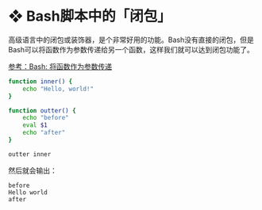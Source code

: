 # ❖ Bash脚本中的「闭包」

高级语言中的闭包或装饰器，是个非常好用的功能。Bash没有直接的闭包，但是Bash可以将函数作为参数传递给另一个函数，这样我们就可以达到闭包功能了。

[参考：Bash: 将函数作为参数传递](https://ask.helplib.com/bash/post_659593)

```sh
function inner() {
    echo "Hello, world!"
}

function outter() {
    echo "before"
    eval $1
    echo "after"
}

outter inner
```

然后就会输出：
```
before
Hello world
after
```
